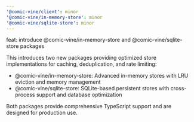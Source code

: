 ```yaml
---
'@comic-vine/client': minor
'@comic-vine/in-memory-store': minor
'@comic-vine/sqlite-store': minor
---
```


feat: introduce @comic-vine/in-memory-store and @comic-vine/sqlite-store packages

This introduces two new packages providing optimized store implementations for caching, deduplication, and rate limiting:

- @comic-vine/in-memory-store: Advanced in-memory stores with LRU eviction and memory management
- @comic-vine/sqlite-store: SQLite-based persistent stores with cross-process support and database optimization

Both packages provide comprehensive TypeScript support and are designed for production use.
